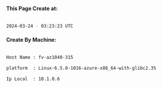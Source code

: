 
   
#### This Page Create at:

```bash

2024-03-24 - 03:23:23 UTC

```

#### Create By Machine:

```bash

Host Name : fv-az1040-315

platform  : Linux-6.5.0-1016-azure-x86_64-with-glibc2.35

Ip Local  : 10.1.0.6

```


